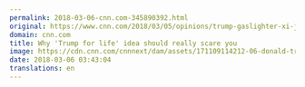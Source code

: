 ```yaml
---
permalink: 2018-03-06-cnn.com-345890392.html
original: https://www.cnn.com/2018/03/05/opinions/trump-gaslighter-xi-jinping-no-term-limits-ghitis-opinion/index.html
domain: cnn.com
title: Why 'Trump for life' idea should really scare you
image: https://cdn.cnn.com/cnnnext/dam/assets/171109114212-06-donald-trump-xi-jinping-1109-super-tease.jpg
date: 2018-03-06 03:43:04
translations: en
---
```


